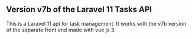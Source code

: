 ## Version v7b of the Laravel 11 Tasks API
This is a Laravel 11 api for task management. It works with the v7b version of the separate front end made with vue js 3. 
